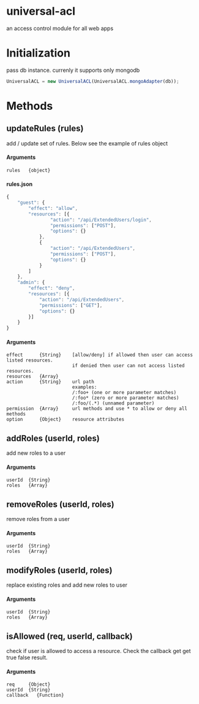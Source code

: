 # universal-acl
an access control module for all web apps

# Initialization
pass db instance. currenly it supports only mongodb
```javascript
UniversalACL = new UniversalACL(UniversalACL.mongoAdapter(db));
```

# Methods
## updateRules (rules)
add / update set of rules. Below see the example of rules object 
#### Arguments
```
rules   {object}
```
#### rules.json
```javascript
{
    "guest": {
        "effect": "allow",
        "resources": [{
                "action": "/api/ExtendedUsers/login",
                "permissions": ["POST"],
                "options": {}
            },
            {
                "action": "/api/ExtendedUsers",
                "permissions": ["POST"],
                "options": {}
            }
        ]
    },
    "admin": {
        "effect": "deny",
        "resources": [{
            "action": "/api/ExtendedUsers",
            "permissions": ["GET"],
            "options": {}
        }]
    }
}
```
#### Arguments
```
effect      {String}    [allow/deny] if allowed then user can access listed resources.
                        if denied then user can not access listed resources.
resources   {Array}
action      {String}    url path
                        examples: 
                        /:foo+ (one or more parameter matches)
                        /:foo* (zero or more parameter matches)
                        /:foo/(.*) (unnamed parameter)
permission  {Array}     url methods and use * to allow or deny all methods
option      {Object}    resource attributes
```

## addRoles (userId, roles) 
add new roles to a user
#### Arguments
```
userId  {String}
roles   {Array}
```

## removeRoles (userId, roles)
remove roles from a user
#### Arguments
```
userId  {String}
roles   {Array}
```

## modifyRoles (userId, roles)
replace existing roles and add new roles to user
#### Arguments
```
userId  {String}
roles   {Array}
```

## isAllowed (req, userId, callback)
check if user is allowed to access a resource. Check the callback get get true false result.
#### Arguments
```
req     {Object}
userId  {String}
callback   {Function}
```

